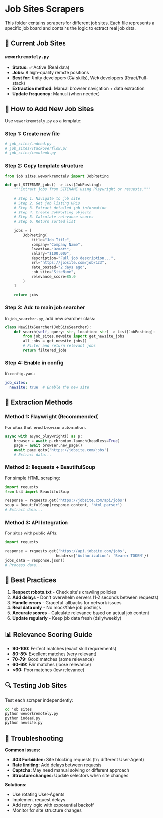 # Job Sites Scrapers

This folder contains scrapers for different job sites. Each file represents a specific job board and contains the logic to extract real job data.

## 📁 **Current Job Sites**

### `weworkremotely.py`
- **Status:** ✅ Active (Real data)
- **Jobs:** 8 high-quality remote positions  
- **Best for:** Unity developers (C# skills), Web developers (React/Full-stack)
- **Extraction method:** Manual browser navigation + data extraction
- **Update frequency:** Manual (when needed)

## 🚀 **How to Add New Job Sites**

Use `weworkremotely.py` as a template:

### **Step 1: Create new file**
```python
# job_sites/indeed.py
# job_sites/stackoverflow.py  
# job_sites/remoteok.py
```

### **Step 2: Copy template structure**
```python
from job_sites.weworkremotely import JobPosting

def get_SITENAME_jobs() -> List[JobPosting]:
    """Extract jobs from SITENAME using Playwright or requests."""
    
    # Step 1: Navigate to job site
    # Step 2: Get job listing URLs  
    # Step 3: Extract detailed job information
    # Step 4: Create JobPosting objects
    # Step 5: Calculate relevance scores
    # Step 6: Return sorted list
    
    jobs = [
        JobPosting(
            title="Job Title",
            company="Company Name", 
            location="Remote",
            salary="$100,000",
            description="Full job description...",
            url="https://jobsite.com/job/123",
            date_posted="2 days ago",
            job_site="SiteName",
            relevance_score=85.0
        )
    ]
    
    return jobs
```

### **Step 3: Add to main job searcher**
In `job_searcher.py`, add new searcher class:

```python
class NewSiteSearcher(JobSiteSearcher):
    def search(self, query: str, location: str) -> List[JobPosting]:
        from job_sites.newsite import get_newsite_jobs
        all_jobs = get_newsite_jobs()
        # Filter and return relevant jobs
        return filtered_jobs
```

### **Step 4: Enable in config**
In `config.yaml`:
```yaml
job_sites:
  newsite: true  # Enable the new site
```

## 🔧 **Extraction Methods**

### **Method 1: Playwright (Recommended)**
For sites that need browser automation:
```python
async with async_playwright() as p:
    browser = await p.chromium.launch(headless=True)
    page = await browser.new_page()
    await page.goto('https://jobsite.com/jobs')
    # Extract data...
```

### **Method 2: Requests + BeautifulSoup**
For simple HTML scraping:
```python
import requests
from bs4 import BeautifulSoup

response = requests.get('https://jobsite.com/api/jobs')
soup = BeautifulSoup(response.content, 'html.parser')
# Extract data...
```

### **Method 3: API Integration**
For sites with public APIs:
```python
import requests

response = requests.get('https://api.jobsite.com/jobs', 
                       headers={'Authorization': 'Bearer TOKEN'})
jobs_data = response.json()
# Process data...
```

## 🎯 **Best Practices**

1. **Respect robots.txt** - Check site's crawling policies
2. **Add delays** - Don't overwhelm servers (1-2 seconds between requests)
3. **Handle errors** - Graceful fallbacks for network issues
4. **Real data only** - No mock/fake job postings
5. **Accurate scores** - Calculate relevance based on actual job content
6. **Update regularly** - Keep job data fresh (daily/weekly)

## 📊 **Relevance Scoring Guide**

- **90-100:** Perfect matches (exact skill requirements)
- **80-89:** Excellent matches (very relevant)  
- **70-79:** Good matches (some relevance)
- **60-69:** Fair matches (loose relevance)
- **<60:** Poor matches (low relevance)

## 🔍 **Testing Job Sites**

Test each scraper independently:
```bash
cd job_sites
python weworkremotely.py
python indeed.py  
python newsite.py
```

## 🚨 **Troubleshooting**

**Common issues:**
- **403 Forbidden:** Site blocking requests (try different User-Agent)
- **Rate limiting:** Add delays between requests
- **Captcha:** May need manual solving or different approach
- **Structure changes:** Update selectors when site changes

**Solutions:**
- Use rotating User-Agents
- Implement request delays
- Add retry logic with exponential backoff
- Monitor for site structure changes